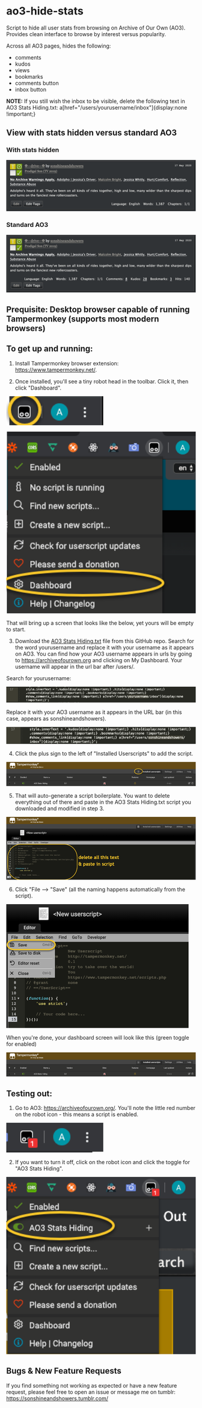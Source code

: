 # ao3-hide-stats
Script to hide all user stats from browsing on Archive of Our Own (AO3). Provides clean interface to browse by interest versus popularity.

Across all AO3 pages, hides the following:
- comments
- kudos
- views
- bookmarks
- comments button
- inbox button

**NOTE:** If you still wish the inbox to be visible, delete the following text in AO3 Stats Hiding.txt: a[href="/users/yourusername/inbox"]{display:none !important;}

## View with stats hidden versus standard AO3
### With stats hidden
![After](https://github.com/aceboxn/ao3-hide-stats/blob/master/statshiding/10.png)
### Standard AO3
![Before](https://github.com/aceboxn/ao3-hide-stats/blob/master/statshiding/9.png)

## Prequisite: Desktop browser capable of running Tampermonkey (supports most modern browsers)

## To get up and running:
1. Install Tampermonkey browser extension: https://www.tampermonkey.net/.

2. Once installed, you'll see a tiny robot head in the toolbar. Click it, then click "Dashboard".

![2a](https://github.com/aceboxn/ao3-hide-stats/blob/master/statshiding/1.png)

![2b](https://github.com/aceboxn/ao3-hide-stats/blob/master/statshiding/2.png)

That will bring up a screen that looks like the below, yet yours will be empty to start.

3. Download the [AO3 Stats Hiding.txt](https://github.com/aceboxn/ao3-hide-stats/blob/master/AO3%20Stats%20Hiding.txt) file from this GitHub repo. Search for the word yourusername and replace it with your username as it appears on AO3. You can find how your AO3 username appears in urls by going to https://archiveofourown.org and clicking on My Dashboard. Your username will appear in the url bar after /users/.

Search for yourusername:

![3a](https://github.com/aceboxn/ao3-hide-stats/blob/master/statshiding/11.png)

Replace it with your AO3 username as it appears in the URL bar (in this case, appears as sonshineandshowers).

![3b](https://github.com/aceboxn/ao3-hide-stats/blob/master/statshiding/12.png)

4. Click the plus sign to the left of "Installed Userscripts" to add the script.

![4](https://github.com/aceboxn/ao3-hide-stats/blob/master/statshiding/3a.png)

5. That will auto-generate a script boilerplate. You want to delete everything out of there and paste in the AO3 Stats Hiding.txt script you downloaded and modified in step 3.

![5](https://github.com/aceboxn/ao3-hide-stats/blob/master/statshiding/4.png)

6. Click "File --> "Save" (all the naming happens automatically from the script).

![6a](https://github.com/aceboxn/ao3-hide-stats/blob/master/statshiding/5.png)

When you're done, your dashboard screen will look like this (green toggle for enabled)

![6b](https://github.com/aceboxn/ao3-hide-stats/blob/master/statshiding/6.png)

## Testing out:
1. Go to AO3: https://archiveofourown.org/. You'll note the little red number on the robot icon - this means a script is enabled.

![1](https://github.com/aceboxn/ao3-hide-stats/blob/master/statshiding/7.png)

2. If you want to turn it off, click on the robot icon and click the toggle for "AO3 Stats Hiding".

![2](https://github.com/aceboxn/ao3-hide-stats/blob/master/statshiding/8.png)

## Bugs & New Feature Requests

If you find something not working as expected or have a new feature request, please feel free to open an issue or message me on tumblr: https://sonshineandshowers.tumblr.com/
